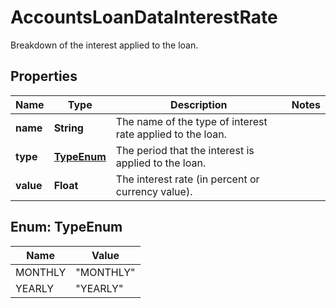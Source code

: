 

# AccountsLoanDataInterestRate

Breakdown of the interest applied to the loan.

## Properties

| Name | Type | Description | Notes |
|------------ | ------------- | ------------- | -------------|
|**name** | **String** | The name of the type of interest rate applied to the loan. |  |
|**type** | [**TypeEnum**](#TypeEnum) | The period that the interest is applied to the loan. |  |
|**value** | **Float** | The interest rate (in percent or currency value). |  |



## Enum: TypeEnum

| Name | Value |
|---- | -----|
| MONTHLY | &quot;MONTHLY&quot; |
| YEARLY | &quot;YEARLY&quot; |



